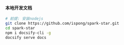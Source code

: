 #### 本地开发文档

```bash
# 前提: 安装nodejs
git clone https://github.com/ispong/spark-star.git
cd spark-star
npm i docsify-cli -g
docsify serve docs
```
